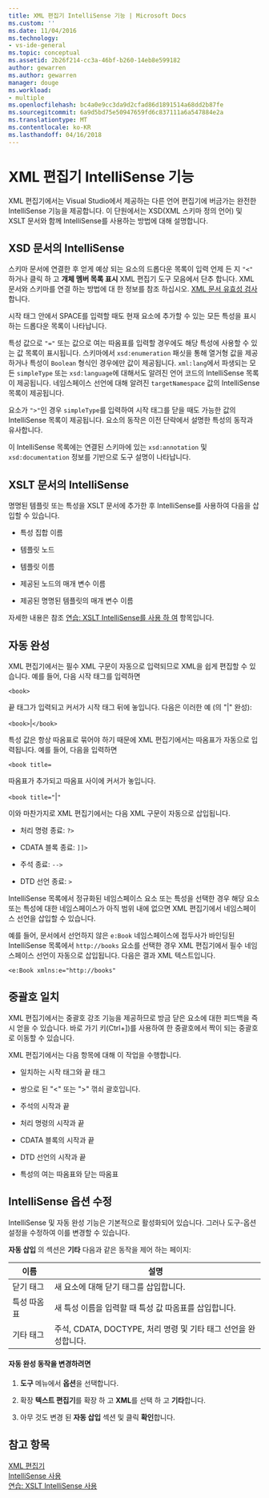 ```yaml
---
title: XML 편집기 IntelliSense 기능 | Microsoft Docs
ms.custom: ''
ms.date: 11/04/2016
ms.technology:
- vs-ide-general
ms.topic: conceptual
ms.assetid: 2b26f214-cc3a-46bf-b260-14eb8e599182
author: gewarren
ms.author: gewarren
manager: douge
ms.workload:
- multiple
ms.openlocfilehash: bc4a0e9cc3da9d2cfad86d1891514a68dd2b87fe
ms.sourcegitcommit: 6a9d5bd75e50947659fd6c837111a6a547884e2a
ms.translationtype: MT
ms.contentlocale: ko-KR
ms.lasthandoff: 04/16/2018
---
```

# <a name="xml-editor-intellisense-features"></a>XML 편집기 IntelliSense 기능
XML 편집기에서는 Visual Studio에서 제공하는 다른 언어 편집기에 버금가는 완전한 IntelliSense 기능을 제공합니다. 이 단원에서는 XSD(XML 스키마 정의 언어) 및 XSLT 문서와 함께 IntelliSense를 사용하는 방법에 대해 설명합니다.  
  
## <a name="intellisense-in-an-xsd-document"></a>XSD 문서의 IntelliSense  
 스키마 문서에 연결한 후 얻게 예상 되는 요소의 드롭다운 목록이 입력 언제 든 지 `"<"` 하거나 클릭 하 고 **개체 멤버 목록 표시** XML 편집기 도구 모음에서 단추 합니다. XML 문서와 스키마를 연결 하는 방법에 대 한 정보를 참조 하십시오. [XML 문서 유효성 검사](../xml-tools/xml-document-validation.md)합니다.  
  
 시작 태그 안에서 SPACE를 입력할 때도 현재 요소에 추가할 수 있는 모든 특성을 표시하는 드롭다운 목록이 나타납니다.  
  
 특성 값으로 `"="` 또는 값으로 여는 따옴표를 입력할 경우에도 해당 특성에 사용할 수 있는 값 목록이 표시됩니다. 스키마에서 `xsd:enumeration` 패싯을 통해 열거형 값을 제공하거나 특성이 `Boolean` 형식인 경우에만 값이 제공됩니다. `xml:lang`에서 파생되는 모든 `simpleType` 또는 `xsd:language`에 대해서도 알려진 언어 코드의 IntelliSense 목록이 제공됩니다. 네임스페이스 선언에 대해 알려진 `targetNamespace` 값의 IntelliSense 목록이 제공됩니다.  
  
 요소가 `">"`인 경우 `simpleType`를 입력하여 시작 태그를 닫을 때도 가능한 값의 IntelliSense 목록이 제공됩니다. 요소의 동작은 이전 단락에서 설명한 특성의 동작과 유사합니다.  
  
 이 IntelliSense 목록에는 연결된 스키마에 있는 `xsd:annotation` 및 `xsd:documentation` 정보를 기반으로 도구 설명이 나타납니다.  
  
## <a name="intellisense-in-an-xslt-document"></a>XSLT 문서의 IntelliSense  
 명명된 템플릿 또는 특성을 XSLT 문서에 추가한 후 IntelliSense를 사용하여 다음을 삽입할 수 있습니다.  
  
-   특성 집합 이름  
  
-   템플릿 노드  
  
-   템플릿 이름  
  
-   제공된 노드의 매개 변수 이름  
  
-   제공된 명명된 템플릿의 매개 변수 이름  
  
자세한 내용은 참조 [연습: XSLT IntelliSense를 사용 하 여](../xml-tools/walkthrough-using-xslt-intellisense.md) 항목입니다.  
  
## <a name="auto-completion"></a>자동 완성  
 XML 편집기에서는 필수 XML 구문이 자동으로 입력되므로 XML을 쉽게 편집할 수 있습니다. 예를 들어, 다음 시작 태그를 입력하면  
  
 `<book>`  
  
 끝 태그가 입력되고 커서가 시작 태그 뒤에 놓입니다. 다음은 이러한 예 (의 "&#124;" 완성):  
  
 `<book>`&#124;`</book>`  
  
 특성 값은 항상 따옴표로 묶어야 하기 때문에 XML 편집기에서는 따옴표가 자동으로 입력됩니다. 예를 들어, 다음을 입력하면  
  
 `<book title=`  
  
 따옴표가 추가되고 따옴표 사이에 커서가 놓입니다.  
  
 `<book title="`&#124;`"`  
  
 이와 마찬가지로 XML 편집기에서는 다음 XML 구문이 자동으로 삽입됩니다.  
  
-   처리 명령 종료: `?>`  
  
-   CDATA 블록 종료: `]]>`  
  
-   주석 종료: `-->`  
  
-   DTD 선언 종료: `>`  
  
IntelliSense 목록에서 정규화된 네임스페이스 요소 또는 특성을 선택한 경우 해당 요소 또는 특성에 대한 네임스페이스가 아직 범위 내에 없으면 XML 편집기에서 네임스페이스 선언을 삽입할 수 있습니다.  
  
예를 들어, 문서에서 선언하지 않은 `e:Book` 네임스페이스에 접두사가 바인딩된 IntelliSense 목록에서 `http://books` 요소를 선택한 경우 XML 편집기에서 필수 네임스페이스 선언이 자동으로 삽입됩니다. 다음은 결과 XML 텍스트입니다.  
  
`<e:Book xmlns:e="http://books"`  
  
## <a name="brace-matching"></a>중괄호 일치  
 XML 편집기에서는 중괄호 강조 기능을 제공하므로 방금 닫은 요소에 대한 피드백을 즉시 얻을 수 있습니다. 바로 가기 키(Ctrl+])를 사용하여 한 중괄호에서 짝이 되는 중괄호로 이동할 수 있습니다.  
  
 XML 편집기에서는 다음 항목에 대해 이 작업을 수행합니다.  
  
-   일치하는 시작 태그와 끝 태그  
  
-   쌍으로 된 "\<" 또는 ">" 꺾쇠 괄호입니다.  
  
-   주석의 시작과 끝  
  
-   처리 명령의 시작과 끝  
  
-   CDATA 블록의 시작과 끝  
  
-   DTD 선언의 시작과 끝  
  
-   특성의 여는 따옴표와 닫는 따옴표  
  
## <a name="modifying-the-intellisense-options"></a>IntelliSense 옵션 수정  
 IntelliSense 및 자동 완성 기능은 기본적으로 활성화되어 있습니다. 그러나 도구-옵션 설정을 수정하여 이를 변경할 수 있습니다.  
  
 **자동 삽입** 의 섹션은 **기타** 다음과 같은 동작을 제어 하는 페이지:  
  
|이름|설명|  
|----------|-----------------|  
|닫기 태그|새 요소에 대해 닫기 태그를 삽입합니다.|  
|특성 따옴표|새 특성 이름을 입력할 때 특성 값 따옴표를 삽입합니다.|  
|기타 태그|주석, CDATA, DOCTYPE, 처리 명령 및 기타 태그 선언을 완성합니다.|  
  
#### <a name="to-change-the-auto-completion-behavior"></a>자동 완성 동작을 변경하려면  
  
1.  **도구** 메뉴에서 **옵션**을 선택합니다.  
  
2.  확장 **텍스트 편집기**를 확장 하 고 **XML**를 선택 하 고 **기타**합니다.  
  
3.  아무 것도 변경 된 **자동 삽입** 섹션 및 클릭 **확인**합니다.  
  
## <a name="see-also"></a>참고 항목  
 [XML 편집기](../xml-tools/xml-editor.md)   
 [IntelliSense 사용](../ide/using-intellisense.md)   
 [연습: XSLT IntelliSense 사용](../xml-tools/walkthrough-using-xslt-intellisense.md)